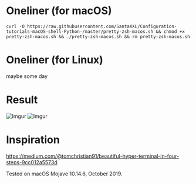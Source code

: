 
# Oneliner (for macOS)
`curl -O https://raw.githubusercontent.com/SantaXXL/Configuration-tutorials-macOS-shell-Python-/master/pretty-zsh-macos.sh && chmod +x pretty-zsh-macos.sh && ./pretty-zsh-macos.sh && rm pretty-zsh-macos.sh`

# Oneliner (for Linux)
maybe some day

# Result

![Imgur](https://i.imgur.com/IvwImTG.png)
![Imgur](https://i.imgur.com/L2vcKPo.png)

# Inspiration
https://medium.com/@tomchristian91/beautiful-hyper-terminal-in-four-steps-9cc012a5573d

Tested on macOS Mojave 10.14.6, October 2019.
